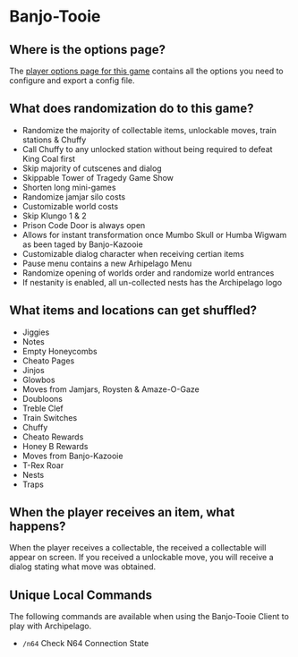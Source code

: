 # Banjo-Tooie

## Where is the options page?

The [player options page for this game](../player-options) contains all the options you need to configure and export a
config file.

## What does randomization do to this game?

- Randomize the majority of collectable items, unlockable moves, train stations & Chuffy
- Call Chuffy to any unlocked station without being required to defeat King Coal first
- Skip majority of cutscenes and dialog
- Skippable Tower of Tragedy Game Show
- Shorten long mini-games
- Randomize jamjar silo costs
- Customizable world costs
- Skip Klungo 1 & 2
- Prison Code Door is always open
- Allows for instant transformation once Mumbo Skull or Humba Wigwam as been taged by Banjo-Kazooie
- Customizable dialog character when receiving certian items
- Pause menu contains a new Arhipelago Menu
- Randomize opening of worlds order and randomize world entrances
- If nestanity is enabled, all un-collected nests has the Archipelago logo

## What items and locations can get shuffled?

- Jiggies
- Notes
- Empty Honeycombs
- Cheato Pages
- Jinjos
- Glowbos
- Moves from Jamjars, Roysten & Amaze-O-Gaze
- Doubloons
- Treble Clef
- Train Switches
- Chuffy
- Cheato Rewards
- Honey B Rewards
- Moves from Banjo-Kazooie
- T-Rex Roar
- Nests
- Traps

## When the player receives an item, what happens?

When the player receives a collectable, the received a collectable will appear on screen. If you received a unlockable move, you will receive a dialog stating what move was obtained.

## Unique Local Commands

The following commands are available when using the Banjo-Tooie Client to play with Archipelago.

- `/n64` Check N64 Connection State